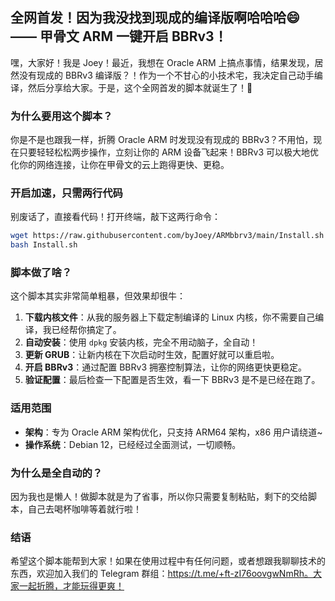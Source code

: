 ## 全网首发！因为我没找到现成的编译版啊哈哈哈😄 —— 甲骨文 ARM 一键开启 BBRv3！

嘿，大家好！我是 Joey！最近，我想在 Oracle ARM 上搞点事情，结果发现，居然没有现成的 BBRv3 编译版？！作为一个不甘心的小技术宅，我决定自己动手编译，然后分享给大家。于是，这个全网首发的脚本就诞生了！🎉


### 为什么要用这个脚本？

你是不是也跟我一样，折腾 Oracle ARM 时发现没有现成的 BBRv3？不用怕，现在只要轻轻松松两步操作，立刻让你的 ARM 设备飞起来！BBRv3 可以极大地优化你的网络连接，让你在甲骨文的云上跑得更快、更稳。

### 开启加速，只需两行代码

别废话了，直接看代码！打开终端，敲下这两行命令：

```bash
wget https://raw.githubusercontent.com/byJoey/ARMbbrv3/main/Install.sh
bash Install.sh
```

### 脚本做了啥？

这个脚本其实非常简单粗暴，但效果却很牛：

1. **下载内核文件**：从我的服务器上下载定制编译的 Linux 内核，你不需要自己编译，我已经帮你搞定了。
2. **自动安装**：使用 `dpkg` 安装内核，完全不用动脑子，全自动！
3. **更新 GRUB**：让新内核在下次启动时生效，配置好就可以重启啦。
4. **开启 BBRv3**：通过配置 BBRv3 拥塞控制算法，让你的网络更快更稳定。
5. **验证配置**：最后检查一下配置是否生效，看一下 BBRv3 是不是已经在跑了。

### 适用范围

- **架构**：专为 Oracle ARM 架构优化，只支持 ARM64 架构，x86 用户请绕道~
- **操作系统**：Debian 12，已经经过全面测试，一切顺畅。

### 为什么是全自动的？

因为我也是懒人！做脚本就是为了省事，所以你只需要复制粘贴，剩下的交给脚本，自己去喝杯咖啡等着就行啦！

### 结语

希望这个脚本能帮到大家！如果在使用过程中有任何问题，或者想跟我聊聊技术的东西，欢迎加入我们的 Telegram 群组：https://t.me/+ft-zI76oovgwNmRh。大家一起折腾，才能玩得更爽！

